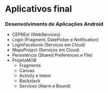 # Aplicativos final
### Desenvolvimento de Aplicações Android


* CEPREst (WebServices)
* Login (Fragment, DatePicker e Notification)
* LoginFacebook (Serviços em Cloud)
* MapsProject (Serviços em Cloud)
* Persistência (Shared Preferences e File)
* ProjetoMOB
  * Fragments
  * Canvas
  * Activity e Intent
  * Backstack
  * Services (Alarm e Bound)
